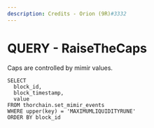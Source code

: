 ```yaml
---
description: Credits - Orion (9R)#3332
---
```


# QUERY - RaiseTheCaps

Caps are controlled by mimir values.

```
SELECT 
  block_id, 
  block_timestamp, 
  value 
FROM thorchain.set_mimir_events 
WHERE upper(key) = 'MAXIMUMLIQUIDITYRUNE'
ORDER BY block_id   
```

